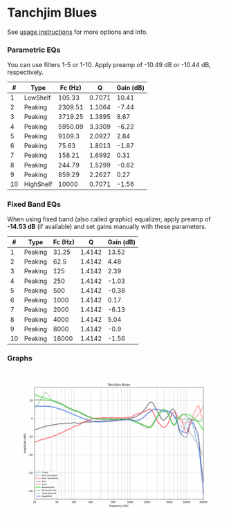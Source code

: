# Tanchjim Blues
See [usage instructions](https://github.com/jaakkopasanen/AutoEq#usage) for more options and info.

### Parametric EQs
You can use filters 1-5 or 1-10. Apply preamp of -10.49 dB or -10.44 dB, respectively.

|   # | Type      |   Fc (Hz) |      Q |   Gain (dB) |
|-----|-----------|-----------|--------|-------------|
|   1 | LowShelf  |    105.33 | 0.7071 |       10.41 |
|   2 | Peaking   |   2309.51 | 1.1064 |       -7.44 |
|   3 | Peaking   |   3719.25 | 1.3895 |        8.67 |
|   4 | Peaking   |   5950.09 | 3.3309 |       -6.22 |
|   5 | Peaking   |   9109.3  | 2.0927 |        2.84 |
|   6 | Peaking   |     75.63 | 1.8013 |       -1.87 |
|   7 | Peaking   |    158.21 | 1.6992 |        0.31 |
|   8 | Peaking   |    244.79 | 1.5299 |       -0.62 |
|   9 | Peaking   |    859.29 | 2.2627 |        0.27 |
|  10 | HighShelf |  10000    | 0.7071 |       -1.56 |

### Fixed Band EQs
When using fixed band (also called graphic) equalizer, apply preamp of **-14.53 dB** (if available) and set gains manually with these parameters.

|   # | Type    |   Fc (Hz) |      Q |   Gain (dB) |
|-----|---------|-----------|--------|-------------|
|   1 | Peaking |     31.25 | 1.4142 |       13.52 |
|   2 | Peaking |     62.5  | 1.4142 |        4.48 |
|   3 | Peaking |    125    | 1.4142 |        2.39 |
|   4 | Peaking |    250    | 1.4142 |       -1.03 |
|   5 | Peaking |    500    | 1.4142 |       -0.38 |
|   6 | Peaking |   1000    | 1.4142 |        0.17 |
|   7 | Peaking |   2000    | 1.4142 |       -6.13 |
|   8 | Peaking |   4000    | 1.4142 |        5.04 |
|   9 | Peaking |   8000    | 1.4142 |       -0.9  |
|  10 | Peaking |  16000    | 1.4142 |       -1.56 |

### Graphs
![](./Tanchjim%20Blues.png)
